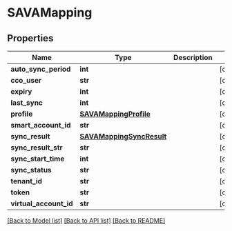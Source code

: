 # SAVAMapping

## Properties
Name | Type | Description | Notes
------------ | ------------- | ------------- | -------------
**auto_sync_period** | **int** |  | [optional] 
**cco_user** | **str** |  | [optional] 
**expiry** | **int** |  | [optional] 
**last_sync** | **int** |  | [optional] 
**profile** | [**SAVAMappingProfile**](SAVAMappingProfile.md) |  | [optional] 
**smart_account_id** | **str** |  | [optional] 
**sync_result** | [**SAVAMappingSyncResult**](SAVAMappingSyncResult.md) |  | [optional] 
**sync_result_str** | **str** |  | [optional] 
**sync_start_time** | **int** |  | [optional] 
**sync_status** | **str** |  | [optional] 
**tenant_id** | **str** |  | [optional] 
**token** | **str** |  | [optional] 
**virtual_account_id** | **str** |  | [optional] 

[[Back to Model list]](../README.md#documentation-for-models) [[Back to API list]](../README.md#documentation-for-api-endpoints) [[Back to README]](../README.md)


